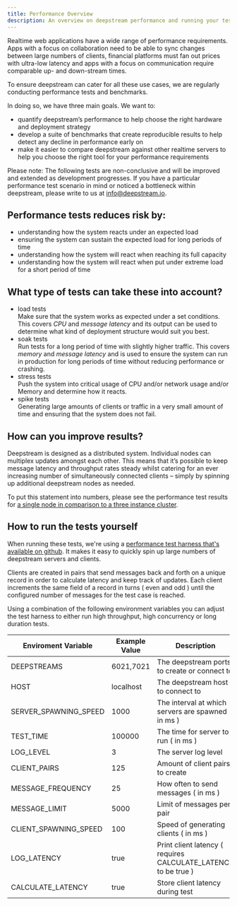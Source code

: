 ```yaml
---
title: Performance Overview
description: An overview on deepstream performance and running your tests
---
```


Realtime web applications have a wide range of performance requirements. Apps with a focus on collaboration need to be able to sync changes between large numbers of clients, financial platforms must fan out prices with ultra-low latency and apps with a focus on communication require comparable up- and down-stream times.

To ensure deepstream can cater for all these use cases, we are regularly conducting performance tests and benchmarks.

In doing so, we have three main goals. We want to:

* quantify deepstream’s performance to help choose the right hardware and deployment strategy
* develop a suite of benchmarks that create reproducible results to help detect any decline in performance early on
* make it easier to compare deepstream against other realtime servers to help you choose the right tool for your performance requirements

Please note: The following tests are non-conclusive and will be improved and extended as development progresses. If you have a particular performance test scenario in mind or noticed a bottleneck within deepstream, please write to us at [info@deepstream.io](mailto:info@deepstream.io).


## Performance tests reduces risk by:

* understanding how the system reacts under an expected load
* ensuring the system can sustain the expected load for long periods of time
* understanding how the system will react when reaching its full capacity
* understanding how the system will react  when put under extreme load for a short period of time

## What type of tests can take these into account?

* load tests<br />
    Make sure that the system works as expected under a set conditions. This covers *CPU* and *message latency* and its output can be used to determine what kind of deployment structure would suit you best.
* soak tests<br />
    Run tests for a long period of time with slightly higher traffic. This covers *memory* and *message latency* and is used to ensure the system can run in production for long periods of time without reducing performance or crashing.
* stress tests<br />
    Push the system into critical usage of CPU and/or network usage and/or Memory and determine how it reacts.
* spike tests<br />
    Generating large amounts of clients or traffic in a very small amount of time and ensuring that the system does not fail.

## How can you improve results?

Deepstream is designed as a distributed system. Individual nodes can multiplex updates amongst each other. This means that it’s possible to keep message latency and throughput rates steady whilst catering for an ever increasing number of simultaneously connected clients – simply by spinning up additional deepstream nodes as needed.

To put this statement into numbers, please see the performance test results for [a single node in comparison to a three instance cluster](../single-node-vs-cluster/).

## How to run the tests yourself

When running these tests, we're using a [performance test harness that's available on github](//github.com/deepstreamIO/deepstream.io-performance). It makes it easy to quickly spin up large numbers of deepstream servers and clients.

Clients are created in pairs that send messages back and forth on a unique record in order to calculate latency and keep track of updates.
Each client increments the same field of a record in turns ( even and odd ) until the configured number of messages for the test case is reached.

Using a combination of the following environment variables you can adjust the test harness to either run high throughput, high concurrency or long duration tests.


| Enviroment Variable       |  Example Value | Description                                                        |
| ------------------------- | -------------- | ------------------------------------------------------------------ |
| DEEPSTREAMS               | 6021,7021      | The deepstream ports to create or connect to           |
| HOST                      | localhost      | The deepstream host to connect to                                  |
| SERVER_SPAWNING_SPEED     | 1000           | The interval at which servers are spawned ( in ms )                |
| TEST_TIME                 | 100000         | The time for server to run ( in ms )                               |
| LOG_LEVEL                 | 3              | The server log level                                               |
| CLIENT_PAIRS              | 125            | Amount of client pairs to create                                   |
| MESSAGE_FREQUENCY         | 25             | How often to send messages ( in ms )                               |
| MESSAGE_LIMIT             | 5000           | Limit of messages per pair                                         |
| CLIENT_SPAWNING_SPEED     | 100            | Speed of generating clients ( in ms )                              |
| LOG_LATENCY               | true           | Print client latency ( requires CALCULATE_LATENCY to be true )     |
| CALCULATE_LATENCY         | true           | Store client latency during test                                   |
